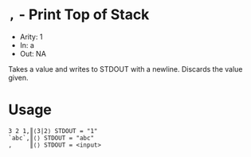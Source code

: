 # `,` - Print Top of Stack

- Arity: 1
- In: a
- Out: NA

Takes a value and writes to STDOUT with a newline. Discards the value given.
# Usage
```
3 2 1,║⟨3|2⟩ STDOUT = "1"
`abc`,║⟨⟩ STDOUT = "abc"
,     ║⟨⟩ STDOUT = <input>
```
